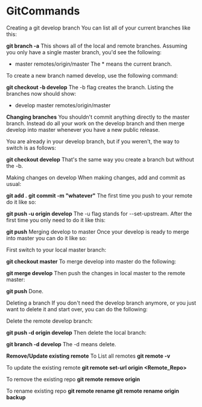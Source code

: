 # GitCommands

Creating a git develop branch
You can list all of your current branches like this:

**git branch -a**
This shows all of the local and remote branches. Assuming you only have a single master branch, you'd see the following:

* master
  remotes/origin/master
The * means the current branch.

To create a new branch named develop, use the following command:

**git checkout -b develop**
The -b flag creates the branch. Listing the branches now should show:

* develop
  master
  remotes/origin/master
  
**Changing branches**
You shouldn't commit anything directly to the master branch. Instead do all your work on the develop branch and then merge develop into master whenever you have a new public release.

You are already in your develop branch, but if you weren't, the way to switch is as follows:

**git checkout develop**
That's the same way you create a branch but without the -b.

Making changes on develop
When making changes, add and commit as usual:

**git add .**
**git commit -m "whatever"**
The first time you push to your remote do it like so:

**git push -u origin develop**
The -u flag stands for --set-upstream. After the first time you only need to do it like this:

**git push**
Merging develop to master
Once your develop is ready to merge into master you can do it like so:

First switch to your local master branch:

**git checkout master**
To merge develop into master do the following:

**git merge develop**
Then push the changes in local master to the remote master:

**git push**
Done.

Deleting a branch
If you don't need the develop branch anymore, or you just want to delete it and start over, you can do the following:

Delete the remote develop branch:

**git push -d origin develop**
Then delete the local branch:

**git branch -d develop**
The -d means delete.

**Remove/Update existing remote**
To List all remotes
**git remote -v**

To update the existing remote
**git remote set-url origin <Remote_Repo>**

To remove the existing repo
**git remote remove origin**

To rename existing repo
**git remote rename <old-name> <new-name>**
**git remote rename origin backup**

